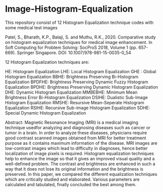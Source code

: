 # Image-Histogram-Equalization
This repository consist of 12 Histogram Equalization technique codes with some medical test images

Patel, S., Bharath, K.P., Balaji, S. and Muthu, R.K., 2020.
Comparative study on histogram equalization techniques for medical image enhancement. 
In Soft Computing for Problem Solving: SocProS 2018, Volume 1 (pp. 657-669). 
Springer Singapore. DOI: 10.1007/978-981-15-0035-0_54

12 Histogram Equalization techniques are: 

HE: Histogram Equalization
LHE: Local Histogram Equalization
GHE : Global Histogram Equalization
BBHE: Brightness Preserving Bi-Histogram Equalization
BPDFHE: Brightness Preserving Dynamic Fuzzy Histogram Equalization
BPDHE: Brightness Preserving Dynamic Histogram Equalization
DHE: Dynamic Histogram Equalization
MMBEBHE: Minimum Mean Brightness Error Bi-Histogram Equalization
DSIHE: Dualistic Sub-Image Histogram Equalization
RMSHE: Resursive Mean-Seperate Histogram Equalization
RSIHE: Recursive Sub-image Histogram Equalization
SDHE: Special Dynamic Histogram Equalization

Abstract: Magnetic Resonance Imaging (MRI) is a medical imaging technique usedfor 
analyzing and diagnosing diseases such as cancer or tumor in a brain. In order to 
analyze these diseases, physicians require good contrast scanned images obtained from 
MRI for better treatment purpose as it contains maximum information of the disease. 
MRI images are low-contrast images which lead to difficulty in diagnoses, hence better 
localization of image pixels is required. Histogram equalization techniques help to 
enhance the image so that it gives an improved visual quality and a well-defined problem. 
The contrast and brightness are enhanced in such a way that it does not lose its original 
information and the brightness is preserved. In this paper, we compared the different 
equalization techniques which are critically studied and elaborated. 
Various parameters are calculated and tabulated, finally concluded the best among them. 
